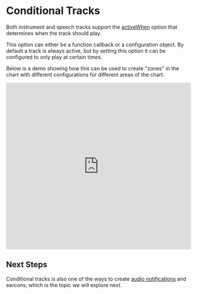 Conditional Tracks
===

Both instrument and speech tracks support the [activeWhen](https://api.highcharts.com/highcharts/sonification.defaultInstrumentOptions.activeWhen) option that determines when the track should play.

This option can either be a function callback or a configuration object. By default a track is always active, but by setting this option it can be configured to only play at certain times.

Below is a demo showing how this can be used to create "zones" in the chart with different configurations for different areas of the chart.

<iframe style="width: 100%; height: 455px; border: none;" src=https://www.highcharts.com/samples/embed/highcharts/sonification/mapping-zones allow="fullscreen"></iframe>

Next Steps
----------
Conditional tracks is also one of the ways to create [audio notifications](https://www.highcharts.com/docs/sonification/notifications) and earcons, which is the topic we will explore next.
